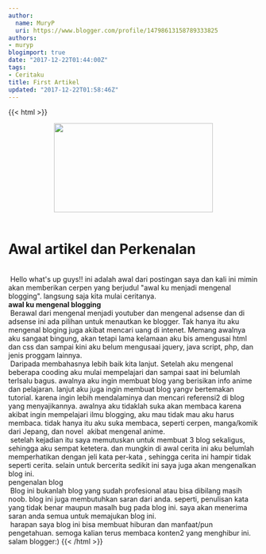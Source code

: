 ```yaml
---
author:
  name: MuryP
  uri: https://www.blogger.com/profile/14798613158789333825
authors:
- muryp
blogimport: true
date: "2017-12-22T01:44:00Z"
tags:
- Ceritaku
title: First Artikel
updated: "2017-12-22T01:58:46Z"
---
```


 {{< html >}} 
<div class="separator" style="clear: both; text-align: center;"><a href="https://2.bp.blogspot.com/-xtvvxl7asqk/WjzTfa7sRMI/AAAAAAAADaI/5JfZ-WU0FTYp44YKqNiQPx4DmBy6nW7HQCKgBGAs/s1600/perkenalan.jpg" imageanchor="1" style="margin-left: 1em; margin-right: 1em;"><img border="0" data-original-height="455" data-original-width="809" height="179" src="https://2.bp.blogspot.com/-xtvvxl7asqk/WjzTfa7sRMI/AAAAAAAADaI/5JfZ-WU0FTYp44YKqNiQPx4DmBy6nW7HQCKgBGAs/s320/perkenalan.jpg" width="320" /></a></div><br /><h1>Awal artikel dan Perkenalan</h1><br /><span class="Apple-tab-span" style="white-space: pre;"> </span>Hello what's up guys!! ini adalah awal dari postingan saya dan kali ini mimin akan memberikan cerpen yang berjudul "awal ku menjadi mengenal blogging". langsung saja kita mulai ceritanya.<br /><b>awal ku mengenal blogging</b><br /><span class="Apple-tab-span" style="white-space: pre;"> </span>Berawal dari mengenal menjadi youtuber dan mengenal adsense dan di adsense ini ada pilihan untuk menautkan ke blogger. Tak hanya itu aku mengenal bloging juga akibat mencari uang di intenet. Memang awalnya aku sangaat bingung, akan tetapi lama kelamaan aku bis amengusai html dan css dan sampai kini aku belum mengusaai jquery, java script, php, dan jenis proggam lainnya.<br /><span class="Apple-tab-span" style="white-space: pre;"> </span>Daripada membahasnya lebih baik kita lanjut. Setelah aku mengenal beberapa cooding aku mulai mempelajari dan sampai saat ini belumlah terlsalu bagus. awalnya aku ingin membuat blog yang berisikan info anime dan pelajaran. lanjut aku juga ingin membuat blog yangv bertemakan tutorial. karena ingin lebih mendalaminya dan mencari referensi2 di blog yang menyajikannya. awalnya aku tidaklah suka akan membaca karena akibat ingin mempelajari ilmu blogging, aku mau tidak mau aku harus membaca. tidak hanya itu aku suka membaca, seperti cerpen, manga/komik dari Jepang, dan novel &nbsp;akibat mengenal anime.<br /><span class="Apple-tab-span" style="white-space: pre;"> </span>setelah kejadian itu saya memutuskan untuk membuat 3 blog sekaligus, sehingga aku sempat ketetera. dan mungkin di awal cerita ini aku belumlah memperhatikan dengan jeli kata per-kata , sehingga cerita ini hampir tidak seperti cerita. selain untuk bercerita sedikit ini saya juga akan mengenalkan blog ini.<br />pengenalan blog<br /><span class="Apple-tab-span" style="white-space: pre;"> </span>Blog ini bukanlah blog yang sudah profesional atau bisa dibilang masih noob. blog ini juga membutuhkan saran dari anda. seperti, penulisan kata yang tidak benar maupun masalh bug pada blog ini. saya akan menerima saran anda semua untuk memajukan blog ini.<br /><span class="Apple-tab-span" style="white-space: pre;"> </span>harapan saya blog ini bisa membuat hiburan dan manfaat/pun pengetahuan. semoga kalian terus membaca konten2 yang menghibur ini. salam blogger:)
{{< /html >}}
